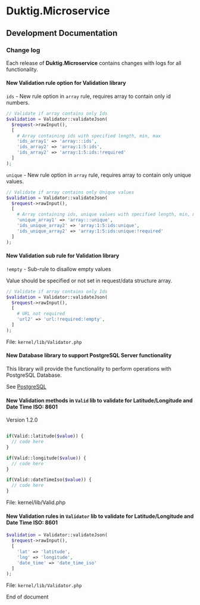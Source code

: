 # Duktig.Microservice
## Development Documentation

### Change log

Each release of **Duktig.Microservice** contains changes with logs for all functionality.  

#### New Validation rule option for Validation library

`ids` - New rule option in `array` rule, requires array to contain only id numbers. 

```php
// Validate if array contains only Ids
$validation = Validator::validateJson(
  $request->rawInput(),
  [
    # Array containing ids with specified length, min, max
    'ids_array1' => 'array:::ids',
    'ids_array2' => 'array:1:5:ids',
    'ids_array2' => 'array:1:5:ids:!required'
  ]
);
```

`unique` - New rule option in `array` rule, requires array to contain only unique values. 

```php
// Validate if array contains only Unique values
$validation = Validator::validateJson(
  $request->rawInput(),
  [
    # Array containing ids, unique values with specified length, min, max
    'unique_array1' => 'array:::unique',
    'ids_unique_array2' => 'array:1:5:ids:unique',
    'ids_unique_array2' => 'array:1:5:ids:unique:!required'
  ]
);
```


#### New Validation sub rule for Validation library

`!empty` - Sub-rule to disallow empty values

Value should be specified or not set in request/data structure array. 

```php
// Validate if array contains only Ids
$validation = Validator::validateJson(
  $request->rawInput(),
  [
    # URL not required
    'url2' => 'url:!required:!empty',
  ]
);
```

File: `kernel/lib/Validator.php`

#### New Database library to support PostgreSQL Server functionality

This library will provide the functionality to perform operations with PostgreSQL Database.

See [PostgreSQL](kernel/libraries/db/postgresql.md)

#### New Validation methods in `Valid` lib to validate for Latitude/Longitude and Date Time ISO: 8601

Version 1.2.0

```php

if(Valid::latitude($value)) {
  // code here
}

if(Valid::longitude($value)) {
  // code here
}

if(Valid::dateTimeIso($value)) {
  // code here
}

```

File: kernel/lib/Valid.php

#### New Validation rules in `Validator` lib to validate for Latitude/Longitude and Date Time ISO: 8601

```php
$validation = Validator::validateJson(
  $request->rawInput(),
  [
    'lat' => 'latitude',
    'lng' => 'longitude',
    'date_time' => 'date_time_iso'
  ]
);
```

File: `kernel/lib/Validator.php`

End of document